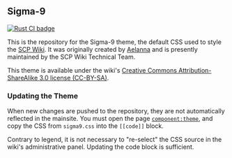 ## Sigma-9

<p>
  <a href="https://github.com/scpwiki/sigma9/actions?query=workflow%3A%22Stylelint%22">
    <img src="https://github.com/scpwiki/sigma9/workflows/Stylelint/badge.svg"
         alt="Rust CI badge">
  </a>
</p>

This is the repository for the Sigma-9 theme, the default CSS used to style the [SCP Wiki](http://www.scpwiki.com). It was originally created by [Aelanna](http://www.wikidot.com/user:info/aelanna) and is presently maintained by the SCP Wiki Technical Team.

This theme is available under the wiki's [Creative Commons Attribution-ShareAlike 3.0 license (CC-BY-SA)](https://creativecommons.org/licenses/by-sa/3.0/).

### Updating the Theme

When new changes are pushed to the repository, they are not automatically reflected in the mainsite. You must open the page [`component:theme`](https://scpwiki.com/component:theme), and copy the CSS from `sigma9.css` into the `[[code]]` block.

Contrary to legend, it is not necessary to "re-select" the CSS source in the wiki's administrative panel. Updating the code block is sufficient.
